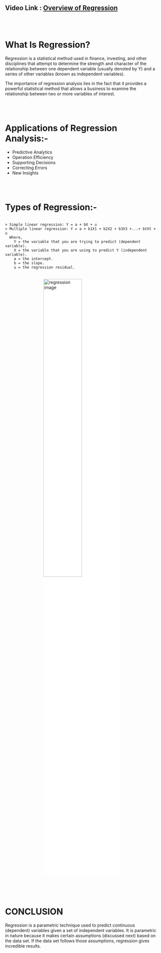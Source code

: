 ## Video Link : [Overview of Regression](https://vimeo.com/manage/videos/625432397)

<br><br>

# What Is Regression?

Regression is a statistical method used in finance, investing, and other disciplines that attempt to determine the strength and character of the relationship between one dependent variable (usually denoted by Y) and a series of other variables (known as independent variables).

The importance of regression analysis lies in the fact that it provides a powerful statistical method that allows a business to examine the relationship between two or more variables of interest.

<br><br>

# Applications of Regression Analysis:-

* Predictive Analytics
* Operation Efficiency
* Supporting Decisions
* Correcting Errors
* New Insights

<br><br>

# Types of Regression:-

```

> Simple linear regression: Y = a + bX + u
> Multiple linear regression: Y = a + b1X1 + b2X2 + b3X3 +...+ btXt + u
  Where,
    Y = the variable that you are trying to predict (dependent variable).
    X = the variable that you are using to predict Y (independent variable).
    a = the intercept.
    b = the slope.
    u = the regression residual.

```
<br>

<img src="https://upload.wikimedia.org/wikipedia/commons/thumb/3/3a/Linear_regression.svg/290px-Linear_regression.svg.png" alt="regression image" style="background-color:white;width:50%;margin-left:25%;">

<br><br><br>

# CONCLUSION

Regression is a parametric technique used to predict continuous (dependent) variables given a set of independent variables. It is parametric in nature because it makes certain assumptions (discussed next) based on the data set. If the data set follows those assumptions, regression gives incredible results.

<br>